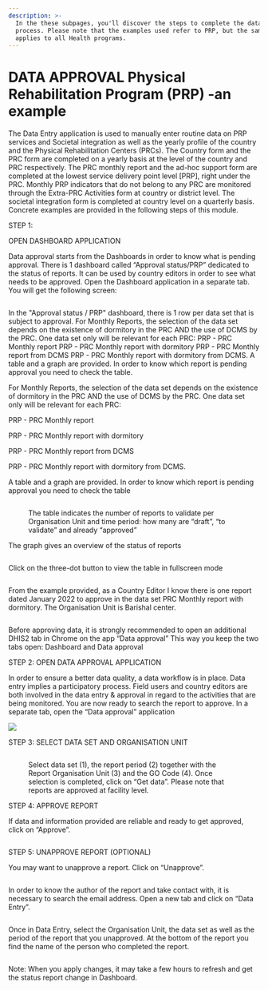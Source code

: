```yaml
---
description: >-
  In the these subpages, you'll discover the steps to complete the data approval
  process. Please note that the examples used refer to PRP, but the same process
  applies to all Health programs.
---
```


# DATA APPROVAL  Physical Rehabilitation  Program (PRP) -an example

The Data Entry application is used to manually enter routine data on PRP services and Societal integration as well as the yearly profile of the country and the Physical Rehabilitation Centers (PRCs). The Country form and the PRC form are completed on a yearly basis at the level of the country and PRC respectively. The PRC monthly report and the ad-hoc support form are completed at the lowest service delivery point level \[PRP], right under the PRC. Monthly PRP indicators that do not belong to any PRC are monitored through the Extra-PRC Activities form at country or district level. The societal integration form is completed at country level on a quarterly basis. Concrete examples are provided in the following steps of this module.



STEP 1:&#x20;

OPEN DASHBOARD APPLICATION&#x20;

Data approval starts from the Dashboards in order to know what is pending approval. There is 1 dashboard called “Approval status/PRP” dedicated to the status of reports. It can be used by country editors in order to see what needs to be approved. Open the Dashboard application in a separate tab. You will get the following screen:

<figure><img src="../../../.gitbook/assets/image (1).png" alt=""><figcaption></figcaption></figure>

In the "Approval status / PRP" dashboard, there is 1 row per data set that is subject to approval. For Monthly Reports, the selection of the data set depends on the existence of dormitory in the PRC AND the use of DCMS by the PRC. One data set only will be relevant for each PRC: PRP - PRC Monthly report PRP - PRC Monthly report with dormitory PRP - PRC Monthly report from DCMS PRP - PRC Monthly report with dormitory from DCMS. A table and a graph are provided. In order to know which report is pending approval you need to check the table.



For Monthly Reports, the selection of the data set depends on the existence of dormitory in the PRC AND the use of DCMS by the PRC. One data set only will be relevant for each PRC:

PRP - PRC Monthly report&#x20;

PRP - PRC Monthly report with dormitory&#x20;

PRP - PRC Monthly report from DCMS&#x20;

PRP - PRC Monthly report with dormitory from DCMS.

A table and a graph are provided. In order to know which report is pending approval you need to check the table

<figure><img src="../../../.gitbook/assets/image (2) (1) (1).png" alt=""><figcaption><p>The table indicates the number of reports to validate per Organisation Unit and time period: how many are “draft”, “to validate” and already “approved”</p></figcaption></figure>

The graph gives an overview of the status of reports

<figure><img src="../../../.gitbook/assets/image (3) (1) (1).png" alt=""><figcaption></figcaption></figure>

Click on the three-dot button to view the table in fullscreen mode



<figure><img src="../../../.gitbook/assets/image (4) (1) (1).png" alt=""><figcaption></figcaption></figure>

From the example provided, as a Country Editor I know there is one report dated January 2022 to approve in the data set PRC Monthly report with dormitory. The Organisation Unit is Barishal center.

<figure><img src="../../../.gitbook/assets/image (5) (1) (1).png" alt=""><figcaption></figcaption></figure>

Before approving data, it is strongly recommended to open an additional DHIS2 tab in Chrome on the app “Data approval” This way you keep the two tabs open: Dashboard and Data approval



STEP 2: OPEN DATA APPROVAL APPLICATION

In order to ensure a better data quality, a data workflow is in place. Data entry implies a participatory process. Field users and country editors are both involved in the data entry & approval in regard to the activities that are being monitored. You are now ready to search the report to approve. In a separate tab, open the “Data approval” application

![](<../../../.gitbook/assets/image (42) (1).png>)

STEP 3: SELECT DATA SET AND ORGANISATION UNIT

<figure><img src="../../../.gitbook/assets/image (6) (1).png" alt=""><figcaption><p>Select data set (1), the report period (2) together with the Report Organisation Unit (3) and the GO Code (4). Once selection is completed, click on “Get data”. Please note that reports are approved at facility level.</p></figcaption></figure>

STEP 4: APPROVE REPORT

If data and information provided are reliable and ready to get approved, click on “Approve”.

<figure><img src="../../../.gitbook/assets/image (7) (1) (1).png" alt=""><figcaption></figcaption></figure>

STEP 5: UNAPPROVE REPORT (OPTIONAL)

You may want to unapprove a report. Click on “Unapprove”.

<figure><img src="../../../.gitbook/assets/image (8) (1).png" alt=""><figcaption></figcaption></figure>



In order to know the author of the report and take contact with, it is necessary to search the email address. Open a new tab and click on “Data Entry”.

<figure><img src="../../../.gitbook/assets/image (9) (1).png" alt=""><figcaption></figcaption></figure>

Once in Data Entry, select the Organisation Unit, the data set as well as the period of the report that you unapproved. At the bottom of the report you find the name of the person who completed the report.

<figure><img src="../../../.gitbook/assets/image (10) (1).png" alt=""><figcaption></figcaption></figure>

Note: When you apply changes, it may take a few hours to refresh and get the status report change in Dashboard.
